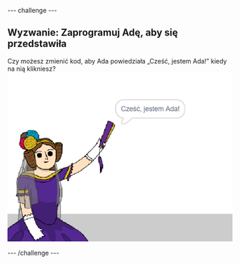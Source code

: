 --- challenge ---

## Wyzwanie: Zaprogramuj Adę, aby się przedstawiła

Czy możesz zmienić kod, aby Ada powiedziała „Cześć, jestem Ada!” kiedy na nią klikniesz? ![duszek ada mówiący Cześć, jestem Ada!](images/poetry-ada-intro.png)

--- /challenge ---